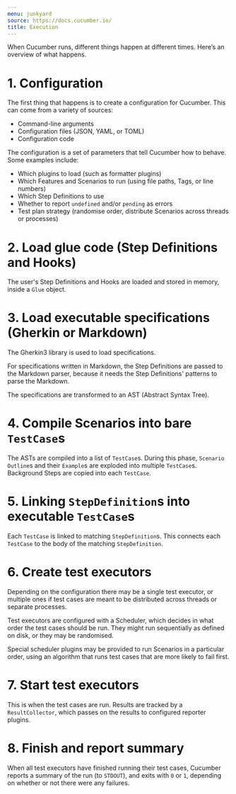 ```yaml
---
menu: junkyard
source: https://docs.cucumber.io/
title: Execution
---
```


When Cucumber runs, different things happen at different times.
Here’s an overview of what happens.

# 1. Configuration

The first thing that happens is to create a configuration for Cucumber.
This can come from a variety of sources:

* Command-line arguments
* Configuration files (JSON, YAML, or TOML)
* Configuration code

The configuration is a set of parameters that tell Cucumber how to
behave. Some examples include:

* Which plugins to load (such as formatter plugins)
* Which Features and Scenarios to run (using file paths, Tags, or line numbers)
* Which Step Definitions to use
* Whether to report `undefined` and/or `pending` as errors
* Test plan strategy (randomise order, distribute Scenarios across threads or processes)

# 2. Load glue code (Step Definitions and Hooks)

The user's Step Definitions and Hooks are loaded and stored in
memory, inside a `Glue` object.

# 3. Load executable specifications (Gherkin or Markdown)

The Gherkin3 library is used to load specifications.

For specifications written in Markdown, the Step Definitions
are passed to the Markdown parser, because it needs the
Step Definitions' patterns to parse the Markdown.

The specifications are transformed to an AST (Abstract Syntax Tree).

# 4. Compile Scenarios into bare `TestCase`s

The ASTs are compiled into a list of `TestCase`s. During this phase,
`Scenario Outline`s and their `Example`s are exploded into multiple
`TestCase`s. Background Steps are copied into each `TestCase`.

# 5. Linking `StepDefinition`s into executable `TestCase`s

Each `TestCase` is linked to matching `StepDefinition`s. This connects
each `TestCase` to the body of the matching `StepDefinition`.

# 6. Create test executors

Depending on the configuration there may be a single test executor,
or multiple ones if test cases are meant to be distributed across
threads or separate processes.

Test executors are configured with a Scheduler, which decides in
what order the test cases should be run. They might run sequentially
as defined on disk, or they may be randomised.

Special scheduler plugins may be provided to run Scenarios in a
particular order, using an algorithm that runs test cases that are
more likely to fail first.

# 7. Start test executors

This is when the test cases are run. Results are tracked by a
`ResultCollector`, which passes on the results to configured reporter
plugins.

# 8. Finish and report summary

When all test executors have finished running their test cases,
Cucumber reports a summary of the run (to `STDOUT`), and exits
with `0` or `1`, depending on whether or not there were any failures.

